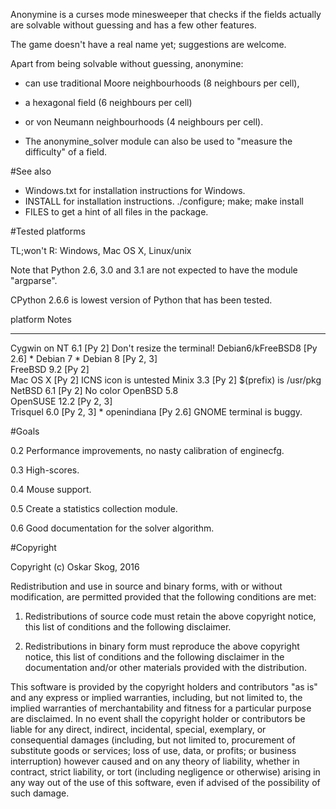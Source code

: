 Anonymine is a curses mode minesweeper that checks if the fields actually are
solvable without guessing and has a few other features.

The game doesn't have a real name yet; suggestions are welcome.

Apart from being solvable without guessing, anonymine:
- can use traditional Moore neighbourhoods (8 neighbours per cell),
- a hexagonal field (6 neighbours per cell)
- or von Neumann neighbourhoods (4 neighbours per cell).
  
- The anonymine_solver module can also be used to "measure the difficulty"
      of a field.


#See also
    
- Windows.txt for installation instructions for Windows.
- INSTALL for installation instructions. ./configure; make; make install
- FILES to get a hint of all files in the package.


#Tested platforms
    
TL;won't R:  Windows, Mac OS X, Linux/unix
    
Note that Python 2.6, 3.0 and 3.1 are not expected to have the
module "argparse".
    
CPython 2.6.6 is lowest version of Python that has been tested.
    
platform                            Notes
--------                            -----
Cygwin on NT 6.1 [Py 2]             Don't resize the terminal!
Debian6/kFreeBSD8 [Py 2.6]          *
Debian 7                            *
Debian 8 [Py 2, 3]                  
FreeBSD 9.2 [Py 2]                  
Mac OS X [Py 2]                     ICNS icon is untested
Minix 3.3 [Py 2]                    $(prefix) is /usr/pkg
NetBSD 6.1 [Py 2]                   No color
OpenBSD 5.8                         
OpenSUSE 12.2 [Py 2, 3]             
Trisquel 6.0 [Py 2, 3]              *
openindiana [Py 2.6]                GNOME terminal is buggy.


#Goals

0.2  Performance improvements, no nasty calibration of enginecfg.

0.3  High-scores.

0.4  Mouse support.

0.5  Create a statistics collection module.

0.6  Good documentation for the solver algorithm.


#Copyright

Copyright (c) Oskar Skog, 2016

Redistribution and use in source and binary forms, with or without
modification, are permitted provided that the following conditions are met:

1.  Redistributions of source code must retain the above copyright notice,
    this list of conditions and the following disclaimer.

2.  Redistributions in binary form must reproduce the above copyright notice,
    this list of conditions and the following disclaimer in the documentation
    and/or other materials provided with the distribution.

This software is provided by the copyright holders and contributors "as is"
and any express or implied warranties, including, but not limited to, the
implied warranties of merchantability and fitness for a particular purpose
are disclaimed. In no event shall the copyright holder or contributors be
liable for any direct, indirect, incidental, special, exemplary, or
consequential damages (including, but not limited to, procurement of
substitute goods or services; loss of use, data, or profits; or business
interruption) however caused and on any theory of liability, whether in
contract, strict liability, or tort (including negligence or otherwise)
arising in any way out of the use of this software, even if advised of the
possibility of such damage.
